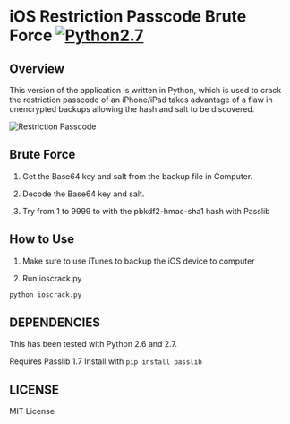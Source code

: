 # iOS Restriction Passcode Brute Force [![Python2.7](https://img.shields.io/badge/Python-2.7-green.svg?style=flat-square)](https://www.python.org/downloads/release/python-2714/)

## Overview

This version of the application is written in Python, which is used to crack the restriction passcode of an iPhone/iPad takes advantage of a flaw in unencrypted backups allowing the hash and salt to be discovered.

![Restriction Passcode](https://cdn.igeeksblog.com/wp-content/uploads/2016/10/Tap-on-Restrictions-in-iOS-10-on-iPhone.jpg)

## Brute Force

1. Get the Base64 key and salt from the backup file in Computer.

2. Decode the Base64 key and salt.

3. Try from 1 to 9999 to with the pbkdf2-hmac-sha1 hash with Passlib

## How to Use

1. Make sure to use iTunes to backup the iOS device to computer

2. Run ioscrack.py
```bash
python ioscrack.py
```

## DEPENDENCIES

This has been tested with Python 2.6 and 2.7.

Requires Passlib 1.7 Install with `pip install passlib`

## LICENSE

MIT License
